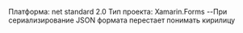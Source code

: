 Платформа: net standard 2.0
Тип проекта: Xamarin.Forms
--При сериализирование JSON формата перестает понимать кирилицу
